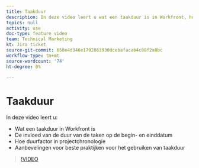 ```yaml
---
title: Taakduur
description: In deze video leert u wat een taakduur is in Workfront, hoe duur start- en voltooiingsdatums van taken beïnvloedt, hoe duur een factor is in de tijdlijnen van een project en welke aanbevelingen in de beste praktijk u kunt doen om de taakduur te gebruiken.
topics: null
activity: use
doc-type: feature video
team: Technical Marketing
kt: Jira ticket
source-git-commit: 650e4d346e1792863930dcebafacab4c88f2a8bc
workflow-type: tm+mt
source-wordcount: '74'
ht-degree: 0%

---
```


# Taakduur

In deze video leert u:

* Wat een taakduur in Workfront is
* De invloed van de duur van de taken op de begin- en einddatum
* Hoe duurfactor in projectchronologie
* Aanbevelingen voor beste praktijken voor het gebruiken van taakduur

>[!VIDEO](https://video.tv.adobe.com/v/335089/?quality=12&learn=on)